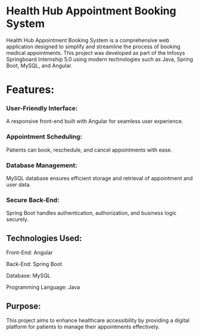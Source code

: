 # Health Hub Appointment Booking System

Health Hub Appointment Booking System is a comprehensive web application designed to simplify and streamline the process of booking medical appointments. This project was developed as part of the Infosys Springboard Internship 5.0 using modern technologies such as Java, Spring Boot, MySQL, and Angular.

# Features:

### User-Friendly Interface: 
A responsive front-end built with Angular for seamless user experience.
### Appointment Scheduling: 
Patients can book, reschedule, and cancel appointments with ease.
### Database Management: 
MySQL database ensures efficient storage and retrieval of appointment and user data.
### Secure Back-End: 
Spring Boot handles authentication, authorization, and business logic securely.
## Technologies Used:
Front-End: Angular

Back-End: Spring Boot

Database: MySQL

Programming Language: Java
## Purpose:
This project aims to enhance healthcare accessibility by providing a digital platform for patients to manage their appointments effectively.
